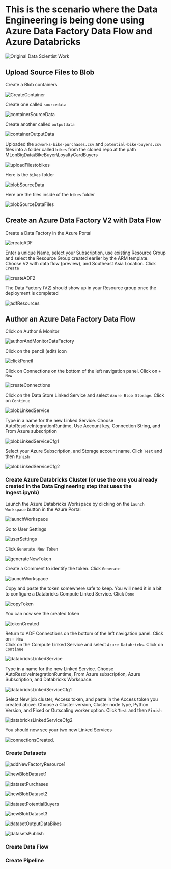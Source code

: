 # This is the scenario where the Data Engineering is being done using Azure Data Factory Data Flow and Azure Databricks

![Original Data Scientist Work](https://raw.githubusercontent.com/DataSnowman/MLonBigData/master/images/deWithAzureDataFactoryDF.png)

## Upload Source Files to Blob

Create a Blob containers

![CreateContainer](https://raw.githubusercontent.com/DataSnowman/MLonBigData/master/images/createContainer.png)

Create one called `sourcedata`

![containerSourceData](https://raw.githubusercontent.com/DataSnowman/MLonBigData/master/images/containerSourceData.png)

Create another called `outputdata`

![containerOutputData](https://raw.githubusercontent.com/DataSnowman/MLonBigData/master/images/containerOutputData.png)

Uploaded the `adworks-bike-purchases.csv` and `potential-bike-buyers.csv` files into a folder called `bikes` from the cloned repo at the path MLonBigData\BikeBuyer\LoyaltyCardBuyers

![uploadFilestobikes](https://raw.githubusercontent.com/DataSnowman/MLonBigData/master/images/uploadFilestobikes.png)

Here is the `bikes` folder

![blobSourceData](https://raw.githubusercontent.com/DataSnowman/MLonBigData/master/images/blobSourceData.png)

Here are the files inside of the `bikes` folder

![blobSourceDataFiles](https://raw.githubusercontent.com/DataSnowman/MLonBigData/master/images/blobSourceDataFiles.png)

## Create an Azure Data Factory V2 with Data Flow

Create a Data Factory in the Azure Portal

![createADF](https://raw.githubusercontent.com/DataSnowman/MLonBigData/master/images/createADF.png)

Enter a unique Name, select your Subscription, use existing Resource Group and select the Resource Group created earlier by the ARM template.  Choose V2 with data flow (preview), and Southeast Asia Location.  Click `Create`

![createADF2](https://raw.githubusercontent.com/DataSnowman/MLonBigData/master/images/createADF2.png)

The Data Factory (V2) should show up in your Resource group once the deployment is completed

![adfResources](https://raw.githubusercontent.com/DataSnowman/MLonBigData/master/images/adfResources.png)


## Author an Azure Data Factory Data Flow

Click on Author & Monitor

![authorAndMonitorDataFactory](https://raw.githubusercontent.com/DataSnowman/MLonBigData/master/images/authorAndMonitorDataFactory.png)

Click on the pencil (edit) icon

![clickPencil](https://raw.githubusercontent.com/DataSnowman/MLonBigData/master/images/clickPencil.png)

Click on Connections on the bottom of the left navigation panel.  Click on `+ New`

![createConnections](https://raw.githubusercontent.com/DataSnowman/MLonBigData/master/images/createConnections.png)

Click on the Data Store Linked Service and select `Azure Blob Storage`.  Click on `Continue`

![blobLinkedService](https://raw.githubusercontent.com/DataSnowman/MLonBigData/master/images/blobLinkedService.png)

Type in a name for the new Linked Service.  Choose AutoResolveIntegrationRuntime, Use Account key, Connection String, and From Azure subscription

![blobLinkedServiceCfg1](https://raw.githubusercontent.com/DataSnowman/MLonBigData/master/images/blobLinkedServiceCfg1.png)

Select your Azure Subscription, and Storage account name.  Click `Test` and then `Finish`

![blobLinkedServiceCfg2](https://raw.githubusercontent.com/DataSnowman/MLonBigData/master/images/blobLinkedServiceCfg2.png)

### Create Azure Databricks Cluster (or use the one you already created in the Data Engineering step that uses the Ingest.ipynb)

Launch the Azure Databricks Workspace by clicking on the `Launch Workspace` button in the Azure Portal

![launchWorkspace](https://raw.githubusercontent.com/DataSnowman/MLonBigData/master/images/launchWorkspace.png)

Go to User Settings

![userSettings](https://raw.githubusercontent.com/DataSnowman/MLonBigData/master/images/userSettings.png)

Click `Generate New Token`

![generateNewToken](https://raw.githubusercontent.com/DataSnowman/MLonBigData/master/images/generateNewToken.png)

Create a Comment to identify the token.  Click `Generate`

![launchWorkspace](https://raw.githubusercontent.com/DataSnowman/MLonBigData/master/images/generateNewTokenDialog.png)

Copy and paste the token somewhere safe to keep.  You will need it in a bit to configure a Databricks Compute Linked Service.  Click `Done`

![copyToken](https://raw.githubusercontent.com/DataSnowman/MLonBigData/master/images/copyToken.png)

You can now see the created token

![tokenCreated](https://raw.githubusercontent.com/DataSnowman/MLonBigData/master/images/tokenCreated.png)

Return to ADF Connections on the bottom of the left navigation panel.  Click on `+ New`  
Click on the Compute Linked Service and select `Azure Databricks`.  Click on `Continue`

![databricksLinkedService](https://raw.githubusercontent.com/DataSnowman/MLonBigData/master/images/databricksLinkedService.png)

Type in a name for the new Linked Service.  Choose AutoResolveIntegrationRuntime, From Azure subscription, Azure Subscription, and Databricks Workspace.

![databricksLinkedServiceCfg1](https://raw.githubusercontent.com/DataSnowman/MLonBigData/master/images/databricksLinkedServiceCfg1.png)

Select New job cluster, Access token, and paste in the Access token you created above.  Choose a Cluster version, Cluster node type, Python Version, and Fixed or Outscaling worker option. Click `Test` and then `Finish`

![databricksLinkedServiceCfg2](https://raw.githubusercontent.com/DataSnowman/MLonBigData/master/images/databricksLinkedServiceCfg2.png)

You should now see your two new Linked Services

![connectionsCreated.](https://raw.githubusercontent.com/DataSnowman/MLonBigData/master/images/connectionsCreated.png)

### Create Datasets

![addNewFactoryResource1](https://raw.githubusercontent.com/DataSnowman/MLonBigData/master/images/addNewFactoryResource.png)

![newBlobDataset1](https://raw.githubusercontent.com/DataSnowman/MLonBigData/master/images/newBlobDataset.png)

![datasetPurchases](https://raw.githubusercontent.com/DataSnowman/MLonBigData/master/images/datasetPurchases.png)

![newBlobDataset2](https://raw.githubusercontent.com/DataSnowman/MLonBigData/master/images/newBlobDataset.png)

![datasetPotentialBuyers](https://raw.githubusercontent.com/DataSnowman/MLonBigData/master/images/datasetPotentialBuyers.png)

![newBlobDataset3](https://raw.githubusercontent.com/DataSnowman/MLonBigData/master/images/newBlobDataset.png)

![datasetOutputDataBikes](https://raw.githubusercontent.com/DataSnowman/MLonBigData/master/images/datasetOutputDataBikes.png)

![datasetsPublish](https://raw.githubusercontent.com/DataSnowman/MLonBigData/master/images/datasetsPublish.png)

### Create Data Flow

### Create Pipeline